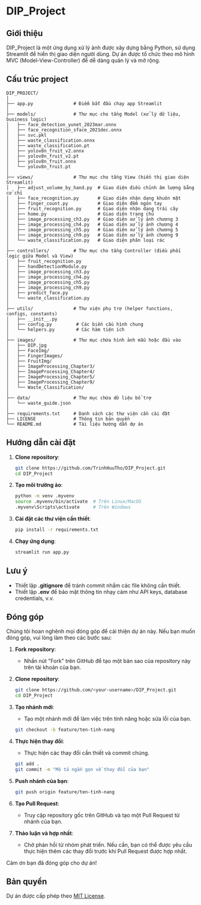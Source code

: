 # DIP_Project

## Giới thiệu
DIP_Project là một ứng dụng xử lý ảnh được xây dựng bằng Python, sử dụng Streamlit để hiển thị giao diện người dùng. Dự án được tổ chức theo mô hình MVC (Model-View-Controller) để dễ dàng quản lý và mở rộng.

## Cấu trúc project

```shell
DIP_PROJECT/
│
├── app.py               # Điểm bắt đầu chạy app Streamlit
│
├── models/              # Thư mục cho tầng Model (xử lý dữ liệu, business logic)
│   ├── face_detection_yunet_2023mar.onnx
│   ├── face_recognition_sface_2021dec.onnx
│   ├── svc.pkl
│   ├── waste_classification.onnx
│   ├── waste_classification.pt
│   ├── yolov8n_fruit_v2.onnx
│   ├── yolov8n_fruit_v2.pt
│   ├── yolov8n_fruit.onnx
│   └── yolov8n_fruit.pt
│
├── views/               # Thư mục cho tầng View (hiển thị giao diện Streamlit)
│   ├── adjust_volume_by_hand.py  # Giao diện điều chỉnh âm lượng bằng cử chỉ
│   ├── face_recognition.py       # Giao diện nhận dạng khuôn mặt
│   ├── finger_count.py           # Giao diện đếm ngón tay
│   ├── fruit_recognition.py      # Giao diện nhận dạng trái cây
│   ├── home.py                   # Giao diện trang chủ
│   ├── image_processing_ch3.py   # Giao diện xử lý ảnh chương 3
│   ├── image_processing_ch4.py   # Giao diện xử lý ảnh chương 4
│   ├── image_processing_ch5.py   # Giao diện xử lý ảnh chương 5
│   ├── image_processing_ch9.py   # Giao diện xử lý ảnh chương 9
│   └── waste_classification.py   # Giao diện phân loại rác
│
├── controllers/         # Thư mục cho tầng Controller (điều phối logic giữa Model và View)
│   ├── fruit_recognition.py
│   ├── handDetectionModule.py
│   ├── image_processing_ch3.py
│   ├── image_processing_ch4.py
│   ├── image_processing_ch5.py
│   ├── image_processing_ch9.py
│   ├── predict_face.py
│   └── waste_classification.py
│
├── utils/               # Thư viện phụ trợ (helper functions, configs, constants)
│   ├── __init__.py
│   ├── config.py         # Các biến cấu hình chung
│   └── helpers.py        # Các hàm tiện ích
│
├── images/              # Thư mục chứa hình ảnh mẫu hoặc đầu vào
│   ├── DIP.jpg
│   ├── FaceImg/
│   ├── FingerImages/
│   ├── FruitImg/
│   ├── ImageProcessing_Chapter3/
│   ├── ImageProcessing_Chapter4/
│   ├── ImageProcessing_Chapter5/
│   ├── ImageProcessing_Chapter9/
│   └── Waste_Classification/
│
├── data/                # Thư mục chứa dữ liệu bổ trợ
│   └── waste_guide.json
│
├── requirements.txt     # Danh sách các thư viện cần cài đặt
├── LICENSE              # Thông tin bản quyền
└── README.md            # Tài liệu hướng dẫn dự án
```

## Hướng dẫn cài đặt

1. **Clone repository**:
   ```bash
   git clone https://github.com/TrinhHuuTho/DIP_Project.git
   cd DIP_Project
   ```

2. **Tạo môi trường ảo**:
   ```bash
   python -m venv .myvenv
   source .myvenv/bin/activate  # Trên Linux/MacOS
   .myvenv\Scripts\activate     # Trên Windows
   ```

3. **Cài đặt các thư viện cần thiết**:
   ```bash
   pip install -r requirements.txt
   ```

4. **Chạy ứng dụng**:
   ```bash
   streamlit run app.py
   ```

## Lưu ý
- Thiết lập **.gitignore** để tránh commit nhầm các file không cần thiết.
- Thiết lập **.env** để bảo mật thông tin nhạy cảm như API keys, database credentials, v.v.

## Đóng góp

Chúng tôi hoan nghênh mọi đóng góp để cải thiện dự án này. Nếu bạn muốn đóng góp, vui lòng làm theo các bước sau:

1. **Fork repository**:
   - Nhấn nút "Fork" trên GitHub để tạo một bản sao của repository này trên tài khoản của bạn.

2. **Clone repository**:
   ```bash
   git clone https://github.com/<your-username>/DIP_Project.git
   cd DIP_Project
   ```

3. **Tạo nhánh mới**:
   - Tạo một nhánh mới để làm việc trên tính năng hoặc sửa lỗi của bạn.
   ```bash
   git checkout -b feature/ten-tinh-nang
   ```

4. **Thực hiện thay đổi**:
   - Thực hiện các thay đổi cần thiết và commit chúng.
   ```bash
   git add .
   git commit -m "Mô tả ngắn gọn về thay đổi của bạn"
   ```

5. **Push nhánh của bạn**:
   ```bash
   git push origin feature/ten-tinh-nang
   ```

6. **Tạo Pull Request**:
   - Truy cập repository gốc trên GitHub và tạo một Pull Request từ nhánh của bạn.

7. **Thảo luận và hợp nhất**:
   - Chờ phản hồi từ nhóm phát triển. Nếu cần, bạn có thể được yêu cầu thực hiện thêm các thay đổi trước khi Pull Request được hợp nhất.

Cảm ơn bạn đã đóng góp cho dự án!

## Bản quyền
Dự án được cấp phép theo [MIT License](LICENSE).
